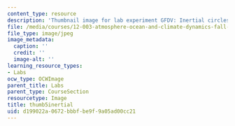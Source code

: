 ```yaml
---
content_type: resource
description: 'Thumbnail image for lab experiment GFDV: Inertial circles.'
file: /media/courses/12-003-atmosphere-ocean-and-climate-dynamics-fall-2008/d199022a0672bbbfbe9f9a05ad00cc21_thumb5inertial.jpg
file_type: image/jpeg
image_metadata:
  caption: ''
  credit: ''
  image-alt: ''
learning_resource_types:
- Labs
ocw_type: OCWImage
parent_title: Labs
parent_type: CourseSection
resourcetype: Image
title: thumb5inertial
uid: d199022a-0672-bbbf-be9f-9a05ad00cc21
---
```


